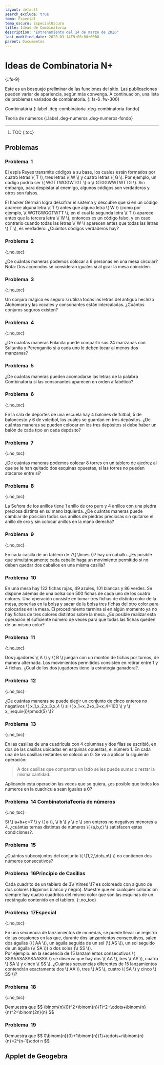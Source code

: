 ```yaml
---
layout: default
search_exclude: true
tema: Especial
tema_oscuro: EspecialOscuro
title: Ideas de Combinatoria
description: "Entrenamiento del 14 de marzo de 2020"
last_modified_date: 2020-03-14T9:00:00+0000
parent: Documentos
---
```


# Ideas de&nbsp;<span class="deg-sitio deg-sitio-texto">Combinatoria</span>&nbsp;N+<i class="jpa-all-default-rel-face_with_magnifying_glass jpa-2em"></i>
{:.fs-9}

Este es un bosquejo preliminar de las funciones del sitio. Las publicaciones pueden variar de apariencia, según más convenga. A continuación, una lista de problemas variados de combinatoria.
{:.fs-6 .fw-300}

Combinatoria
{:.label .deg-combinatoria .deg-combinatoria-fondo}

Teoría de números
{:.label .deg-numeros .deg-numeros-fondo}

---
1. TOC
{:toc}

## <span class="deg-sitio deg-sitio-texto">Problemas</span>

### Problema &nbsp;<span class="deg-sitio deg-sitio-texto">1</span>
 El espía Reyes transmite códigos a su base, los cuales están formados por cuatro letras \\( T \\), tres letras \\( W \\) y cuatro letras \\( G \\). Por ejemplo, un código podría ser \\( WGTTWGGWTGT \\) o \\( GTGGWWTWTTG \\). Sin embargo, para despistar al enemigo, algunos códigos son verdaderos y otros son falsos.
    
El hacker Germán logra descifrar el sistema y descubre que si en un código aparece alguna letra \\( T \\) antes que alguna letra \\( W \\) (como por ejemplo, \\( WGTGWGGTWTT \\), en el cual la segunda letra \\( T \\) aparece antes que la tercera letra \\( W \\), entonces es un código falso, y en caso contrario cuando todas las letras \\( W \\) aparecen antes que todas las letras \\( T \\), es verdadero. ¿Cuántos códigos verdaderos hay?

### Problema &nbsp;<span class="deg-sitio deg-sitio-texto">2</span>
{:.no_toc}

¿De cuántas maneras podemos colocar a 6 personas en una mesa circular? Nota: Dos acomodos se consideran iguales si al girar la mesa coinciden.

### Problema &nbsp;<span class="deg-sitio deg-sitio-texto">3</span>
{:.no_toc}

Un conjuro mágico es <span class="deg-sitio deg-sitio-texto">seguro</span> si utiliza todas las letras del antiguo hechizo <span class="deg-sitio deg-sitio-texto">Alohomora</span> y las vocales y consonantes están intercaladas. ¿Cuántos conjuros <span class="deg-sitio deg-sitio-texto">seguros</span> existen?

### Problema &nbsp;<span class="deg-sitio deg-sitio-texto">4</span>
{:.no_toc}

¿De cuántas maneras <span class="deg-sitio deg-sitio-texto">Fulanita</span> puede compartir sus 24 manzanas con <span class="deg-sitio deg-sitio-texto">Sultanita</span> y <span class="deg-sitio deg-sitio-texto">Perenganito</span> si a cada uno le deben tocar al menos dos manzanas?

### Problema &nbsp;<span class="deg-sitio deg-sitio-texto">5</span>

¿De cuántas maneras pueden acomodarse las letras de la palabra <span class="deg-sitio deg-sitio-texto">Combinatoria</span> si las consonantes aparecen en orden alfabético?

### Problema &nbsp;<span class="deg-sitio deg-sitio-texto">6</span>
{:.no_toc}

En la sala de deportes de una escuela hay 4 balones de fútbol, 5 de baloncesto y 6 de voleibol, los cuales se guardan en tres depósitos. ¿De cuántas maneras se pueden colocar en los tres depósitos si debe haber un balón de cada tipo en cada depósito?

### Problema &nbsp;<span class="deg-sitio deg-sitio-texto">7</span>
{:.no_toc}

¿De cuántas maneras podemos colocar 8 torres en un tablero de ajedrez al que se le han quitado dos esquinas opuestas, si las torres no pueden atacarse entre sí?

### Problema &nbsp;<span class="deg-sitio deg-sitio-texto">8</span>
{:.no_toc}

<span class="deg-sitio deg-sitio-texto">La Señora de los anillos</span> tiene 1 anillo de oro puro y 4 anillos con una piedra preciosa distinta en su mano izquierda. ¿De cuántas maneras puede cambiar de posición todos sus anillos de piedras preciosas sin quitarse el anillo de oro y sin colocar anillos en la mano derecha?

### Problema &nbsp;<span class="deg-sitio deg-sitio-texto">9</span>
{:.no_toc}

En cada casilla de un tablero de 7\\( \times \\)7 hay un caballo. ¿Es posible que simultáneamente cada caballo haga un movimiento permitido si no deben quedar dos caballos en una misma casilla?

### Problema &nbsp;<span class="deg-sitio deg-sitio-texto">10</span>

En una mesa hay 122 fichas rojas, 49 azules, 101 blancas y 86 verdes. Se dispone además de una bolsa con 500 fichas de cada uno de los cuatro colores. Una operación consiste en tomar tres fichas de distinto color de la mesa, ponerlas en la bolsa y sacar de la bolsa tres fichas del otro color para colocarlas en la mesa. El procedimiento termina si en algún momento ya no hay fichas de tres colores distintos sobre la mesa. ¿Es posible realizar esta operación el suficiente número de veces para que todas las fichas queden de un mismo color?

### Problema &nbsp;<span class="deg-sitio deg-sitio-texto">11</span>
{:.no_toc}

Dos jugadores \\( A \\) y \\( B \\) juegan con un montón de fichas por turnos, de manera alternada. Los movimientos permitidos consisten en retirar entre 1 y 4 fichas. ¿Cuál de los dos jugadores tiene la estrategia ganadora?.

### Problema &nbsp;<span class="deg-sitio deg-sitio-texto">12</span>
{:.no_toc}

¿De cuántas maneras se puede elegir un conjunto de cinco enteros no negativos \\( x_1,x_2,x_3,x_4 \\) si \\( x_1+x_2+x_3+x_4=100 \\) y \\( x_i\equiv{i}\pmod{5} \\)?

### Problema &nbsp;<span class="deg-sitio deg-sitio-texto">13</span>
{:.no_toc}

En las casillas de una cuadrícula con 4 columnas y dos filas se escribió, en dos de las casillas ubicadas en esquinas opuestas, el número 1. En cada una de las casillas restantes se colocó un 0. Se va a aplicar la siguiente operación:

  > <span class="deg-sitio deg-sitio-texto">A dos casillas que compartan un lado se les puede sumar o restar la misma cantidad.</span>

Aplicando esta operación las veces que se quiera, ¿es posible que todos los números en la cuadrícula sean iguales a 0?

### Problema &nbsp;<span class="deg-sitio deg-sitio-texto">14</span> <span class="label deg-combinatoria deg-combinatoria-fondo">Combinatoria</span><span class="label deg-numeros deg-numeros-fondo">Teoría de números</span>
{:.no_toc}

Si \\( a+b+c=7 \\) y \\( a \\), \\( b \\) y \\( c \\) son enteros no negativos menores a 4, ¿cuántas ternas distintas de números \\( (a,b,c) \\) satisfacen estas condiciones?.

### Problema &nbsp;<span class="deg-sitio deg-sitio-texto">15</span>
¿Cuántos subconjuntos del conjunto \\( \\{1,2,\dots,n\\} \\) no contienen dos números consecutivos?

### Problema &nbsp;<span class="deg-sitio deg-sitio-texto">16</span><span class="label deg-casillas deg-casillas-fondo">Principio de Casillas</span>
Cada cuadrito de un tablero de 3\\( \times \\)7 es coloreado con alguno de dos colores (digamos blanco y negro). Muestre que en cualquier coloración siempre hay cuatro cuadritos del mismo color que son las esquinas de un rectángulo contenido en el tablero.
{:.no_toc}

### Problema &nbsp;<span class="deg-sitio deg-sitio-texto">17</span><span class="label deg-especial deg-especial-fondo">Especial</span>
{:.no_toc}

En una secuencia de lanzamientos de monedas, se puede llevar un registro de las ocasiones en las que, durante dos lanzamientos consecutivos, salen dos águilas (\\( AA \\)), un águila seguida de un sol (\\( AS \\)), un sol seguido de un águila (\\( SA \\)) o dos soles (\\( SS \\)).<br> Por ejemplo. en la secuencia de 15 lanzamientos consecutivos \\( SSSAASASSSAASSA \\) se observa que hay dos \\( AA \\), tres \\( AS \\), cuatro \\( SA \\) y cinco \\( SS \\). ¿Cuántas secuencias diferentes de 15 lanzamientos contendrán exactamente dos \\( AA \\), tres \\( AS \\), cuatro \\( SA \\) y cinco \\( SS \\)?

### Problema &nbsp;<span class="deg-sitio deg-sitio-texto">18</span>
{:.no_toc}

Demuestra que \$\$ \binom{n}{0}^2+\binom{n}{1}^2+\cdots+\binom{n}{n}^2=\binom{2n}{n} \$\$

### Problema &nbsp;<span class="deg-sitio deg-sitio-texto">19</span>
Demuestra que \$\$ 0\binom{n}{0}+1\binom{n}{1}+\cdots+n\binom{n}{n}=2^{n-1}\cdot n \$\$

  <!--Encerrar dentro de un div el applet soluciona el problema de impresión en escritorio (el applet se mueve de su posición) En teléfonos cambia sigue el problem.-->
## Applet de Geogebra
<div class="geo-75"><div id="applet_container"></div></div>

<script type="text/javascript">
				function perspective(p){
					updateHelp(p);
					ggbApplet.setPerspective(p);
				}
                var parameters = {
                        "id":"ggbApplet",
                        "material_id":"17499",
                        "appName":"geometry",
                        "width":800,
                        "height":450,
                        "showToolBar":true,
                        "borderColor":null,
                        "showMenuBar":true,
                        "allowStyleBar":true,
                        "showAlgebraInput":false,
                        "enableLabelDrags":false,
                        "enableShiftDragZoom":true,
                        "capturingThreshold":null,
                        "showToolBarHelp":false,
                        "errorDialogsActive":true,
                        "showTutorialLink":true,
                        "showLogging":true,
                        "useBrowserForJS":false,
                        "autoHeight":true,
                        "scaleContainerClass":"geo-75",
                        "allowUpscale":true
                        };
                var applet = new GGBApplet(parameters, '6.0', 'applet_container');
               /*  when used with Math Apps Bundle, uncomment this:*/
                /*applet.setHTML5Codebase('GeoGebra/HTML5/5.0/web3d/');*/

                window.onload = function() { applet.inject('applet_container');}
  </script>
	
	
	 
	
	
	
	
	
	
	
	
	
	

	